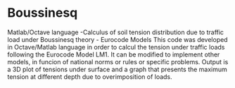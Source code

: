 # Boussinesq
Matlab/Octave language -Calculus of soil tension distribution due to traffic load under Boussinesq theory - Eurocode Models 
This code was developed in Octave/Matlab language in order to calcul the tension under traffic loads following the Eurocode Model LM1. It can be modified to implement other models, in funcion of national norms or rules or specific problems.
Output is a 3D plot of tensions under surface and a graph that presents the maximum tension at different depth due to overimposition of loads.
